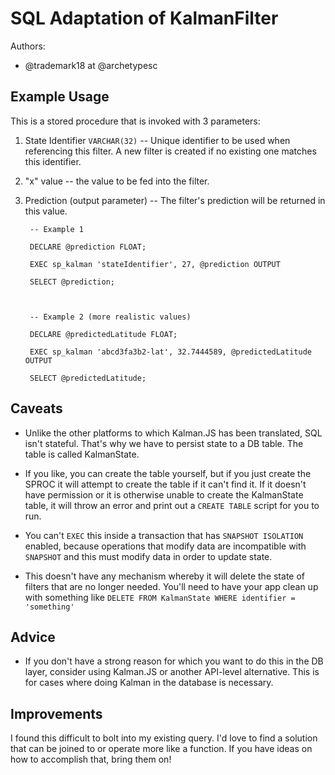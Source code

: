 
# SQL Adaptation of KalmanFilter

Authors:

- @trademark18 at @archetypesc


## Example Usage


This is a stored procedure that is invoked with 3 parameters:

1. State Identifier `VARCHAR(32)` -- Unique identifier to be used when referencing this filter. A new filter is created if no existing one matches this identifier.
2. "x" value -- the value to be fed into the filter.
3. Prediction (output parameter) -- The filter's prediction will be returned in this value.
  

        -- Example 1

        DECLARE @prediction FLOAT;

        EXEC sp_kalman 'stateIdentifier', 27, @prediction OUTPUT

        SELECT @prediction;

        

        -- Example 2 (more realistic values)

        DECLARE @predictedLatitude FLOAT;

        EXEC sp_kalman 'abcd3fa3b2-lat', 32.7444589, @predictedLatitude OUTPUT

        SELECT @predictedLatitude;
  

## Caveats

- Unlike the other platforms to which Kalman.JS has been translated, SQL isn't stateful. That's why we have to persist state to a DB table.  The table is called KalmanState.

- If you like, you can create the table yourself, but if you just create the SPROC it will attempt to create the table if it can't find it. If it doesn't have permission or it is otherwise unable to create the KalmanState table, it will throw an error and print out a `CREATE TABLE` script for you to run.

- You can't `EXEC` this inside a transaction that has `SNAPSHOT ISOLATION` enabled, because operations that modify data are incompatible with `SNAPSHOT` and this must modify data in order to update state.

- This doesn't have any mechanism whereby it will delete the state of filters that are no longer needed. You'll need to have your app clean up with something like `DELETE FROM KalmanState WHERE identifier = 'something'`


## Advice

- If you don't have a strong reason for which you want to do this in the DB layer, consider using Kalman.JS or another API-level alternative. This is for cases where doing Kalman in the database is necessary.


## Improvements
I found this difficult to bolt into my existing query.  I'd love to find a solution that can be joined to or operate more like a function.  If you have ideas on how to accomplish that, bring them on!